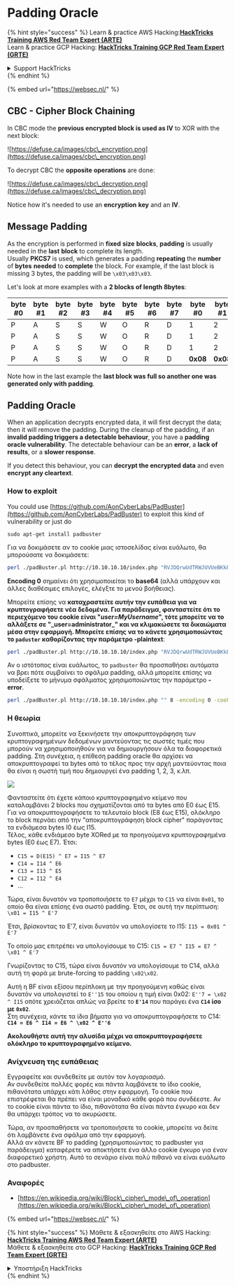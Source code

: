 # Padding Oracle

{% hint style="success" %}
Learn & practice AWS Hacking:<img src="../.gitbook/assets/arte.png" alt="" data-size="line">[**HackTricks Training AWS Red Team Expert (ARTE)**](https://training.hacktricks.xyz/courses/arte)<img src="../.gitbook/assets/arte.png" alt="" data-size="line">\
Learn & practice GCP Hacking: <img src="../.gitbook/assets/grte.png" alt="" data-size="line">[**HackTricks Training GCP Red Team Expert (GRTE)**<img src="../.gitbook/assets/grte.png" alt="" data-size="line">](https://training.hacktricks.xyz/courses/grte)

<details>

<summary>Support HackTricks</summary>

* Check the [**subscription plans**](https://github.com/sponsors/carlospolop)!
* **Join the** 💬 [**Discord group**](https://discord.gg/hRep4RUj7f) or the [**telegram group**](https://t.me/peass) or **follow** us on **Twitter** 🐦 [**@hacktricks\_live**](https://twitter.com/hacktricks\_live)**.**
* **Share hacking tricks by submitting PRs to the** [**HackTricks**](https://github.com/carlospolop/hacktricks) and [**HackTricks Cloud**](https://github.com/carlospolop/hacktricks-cloud) github repos.

</details>
{% endhint %}

{% embed url="https://websec.nl/" %}

## CBC - Cipher Block Chaining

In CBC mode the **previous encrypted block is used as IV** to XOR with the next block:

![https://defuse.ca/images/cbc\_encryption.png](https://defuse.ca/images/cbc\_encryption.png)

To decrypt CBC the **opposite** **operations** are done:

![https://defuse.ca/images/cbc\_decryption.png](https://defuse.ca/images/cbc\_decryption.png)

Notice how it's needed to use an **encryption** **key** and an **IV**.

## Message Padding

As the encryption is performed in **fixed** **size** **blocks**, **padding** is usually needed in the **last** **block** to complete its length.\
Usually **PKCS7** is used, which generates a padding **repeating** the **number** of **bytes** **needed** to **complete** the block. For example, if the last block is missing 3 bytes, the padding will be `\x03\x03\x03`.

Let's look at more examples with a **2 blocks of length 8bytes**:

| byte #0 | byte #1 | byte #2 | byte #3 | byte #4 | byte #5 | byte #6 | byte #7 | byte #0  | byte #1  | byte #2  | byte #3  | byte #4  | byte #5  | byte #6  | byte #7  |
| ------- | ------- | ------- | ------- | ------- | ------- | ------- | ------- | -------- | -------- | -------- | -------- | -------- | -------- | -------- | -------- |
| P       | A       | S       | S       | W       | O       | R       | D       | 1        | 2        | 3        | 4        | 5        | 6        | **0x02** | **0x02** |
| P       | A       | S       | S       | W       | O       | R       | D       | 1        | 2        | 3        | 4        | 5        | **0x03** | **0x03** | **0x03** |
| P       | A       | S       | S       | W       | O       | R       | D       | 1        | 2        | 3        | **0x05** | **0x05** | **0x05** | **0x05** | **0x05** |
| P       | A       | S       | S       | W       | O       | R       | D       | **0x08** | **0x08** | **0x08** | **0x08** | **0x08** | **0x08** | **0x08** | **0x08** |

Note how in the last example the **last block was full so another one was generated only with padding**.

## Padding Oracle

When an application decrypts encrypted data, it will first decrypt the data; then it will remove the padding. During the cleanup of the padding, if an **invalid padding triggers a detectable behaviour**, you have a **padding oracle vulnerability**. The detectable behaviour can be an **error**, a **lack of results**, or a **slower response**.

If you detect this behaviour, you can **decrypt the encrypted data** and even **encrypt any cleartext**.

### How to exploit

You could use [https://github.com/AonCyberLabs/PadBuster](https://github.com/AonCyberLabs/PadBuster) to exploit this kind of vulnerability or just do
```
sudo apt-get install padbuster
```
Για να δοκιμάσετε αν το cookie μιας ιστοσελίδας είναι ευάλωτο, θα μπορούσατε να δοκιμάσετε:
```bash
perl ./padBuster.pl http://10.10.10.10/index.php "RVJDQrwUdTRWJUVUeBKkEA==" 8 -encoding 0 -cookies "login=RVJDQrwUdTRWJUVUeBKkEA=="
```
**Encoding 0** σημαίνει ότι χρησιμοποιείται το **base64** (αλλά υπάρχουν και άλλες διαθέσιμες επιλογές, ελέγξτε το μενού βοήθειας).

Μπορείτε επίσης να **καταχραστείτε αυτήν την ευπάθεια για να κρυπτογραφήσετε νέα δεδομένα. Για παράδειγμα, φανταστείτε ότι το περιεχόμενο του cookie είναι "**_**user=MyUsername**_**", τότε μπορείτε να το αλλάξετε σε "\_user=administrator\_" και να κλιμακώσετε τα δικαιώματα μέσα στην εφαρμογή. Μπορείτε επίσης να το κάνετε χρησιμοποιώντας το `paduster` καθορίζοντας την παράμετρο -plaintext**:
```bash
perl ./padBuster.pl http://10.10.10.10/index.php "RVJDQrwUdTRWJUVUeBKkEA==" 8 -encoding 0 -cookies "login=RVJDQrwUdTRWJUVUeBKkEA==" -plaintext "user=administrator"
```
Αν ο ιστότοπος είναι ευάλωτος, το `padbuster` θα προσπαθήσει αυτόματα να βρει πότε συμβαίνει το σφάλμα padding, αλλά μπορείτε επίσης να υποδείξετε το μήνυμα σφάλματος χρησιμοποιώντας την παράμετρο **-error**.
```bash
perl ./padBuster.pl http://10.10.10.10/index.php "" 8 -encoding 0 -cookies "hcon=RVJDQrwUdTRWJUVUeBKkEA==" -error "Invalid padding"
```
### Η θεωρία

Συνοπτικά, μπορείτε να ξεκινήσετε την αποκρυπτογράφηση των κρυπτογραφημένων δεδομένων μαντεύοντας τις σωστές τιμές που μπορούν να χρησιμοποιηθούν για να δημιουργήσουν όλα τα διαφορετικά padding. Στη συνέχεια, η επίθεση padding oracle θα αρχίσει να αποκρυπτογραφεί τα bytes από το τέλος προς την αρχή μαντεύοντας ποια θα είναι η σωστή τιμή που δημιουργεί ένα padding 1, 2, 3, κ.λπ.

![](<../.gitbook/assets/image (561).png>)

Φανταστείτε ότι έχετε κάποιο κρυπτογραφημένο κείμενο που καταλαμβάνει 2 blocks που σχηματίζονται από τα bytes από E0 έως E15.\
Για να αποκρυπτογραφήσετε το τελευταίο block (E8 έως E15), ολόκληρο το block περνάει από την "αποκρυπτογράφηση block cipher" παράγοντας τα ενδιάμεσα bytes I0 έως I15.\
Τέλος, κάθε ενδιάμεσο byte XORed με τα προηγούμενα κρυπτογραφημένα bytes (E0 έως E7). Έτσι:

* `C15 = D(E15) ^ E7 = I15 ^ E7`
* `C14 = I14 ^ E6`
* `C13 = I13 ^ E5`
* `C12 = I12 ^ E4`
* ...

Τώρα, είναι δυνατόν να τροποποιήσετε το `E7` μέχρι το `C15` να είναι `0x01`, το οποίο θα είναι επίσης ένα σωστό padding. Έτσι, σε αυτή την περίπτωση: `\x01 = I15 ^ E'7`

Έτσι, βρίσκοντας το E'7, είναι δυνατόν να υπολογίσετε το I15: `I15 = 0x01 ^ E'7`

Το οποίο μας επιτρέπει να υπολογίσουμε το C15: `C15 = E7 ^ I15 = E7 ^ \x01 ^ E'7`

Γνωρίζοντας το C15, τώρα είναι δυνατόν να υπολογίσουμε το C14, αλλά αυτή τη φορά με brute-forcing το padding `\x02\x02`.

Αυτή η BF είναι εξίσου περίπλοκη με την προηγούμενη καθώς είναι δυνατόν να υπολογιστεί το `E''15` του οποίου η τιμή είναι 0x02: `E''7 = \x02 ^ I15` οπότε χρειάζεται απλώς να βρείτε το **`E'14`** που παράγει ένα **`C14` ίσο με `0x02`**.\
Στη συνέχεια, κάντε τα ίδια βήματα για να αποκρυπτογραφήσετε το C14: **`C14 = E6 ^ I14 = E6 ^ \x02 ^ E''6`**

**Ακολουθήστε αυτή την αλυσίδα μέχρι να αποκρυπτογραφήσετε ολόκληρο το κρυπτογραφημένο κείμενο.**

### Ανίχνευση της ευπάθειας

Εγγραφείτε και συνδεθείτε με αυτόν τον λογαριασμό.\
Αν συνδεθείτε πολλές φορές και πάντα λαμβάνετε το ίδιο cookie, πιθανότατα υπάρχει κάτι λάθος στην εφαρμογή. Το cookie που επιστρέφεται θα πρέπει να είναι μοναδικό κάθε φορά που συνδέεστε. Αν το cookie είναι πάντα το ίδιο, πιθανότατα θα είναι πάντα έγκυρο και δεν θα υπάρχει τρόπος να το ακυρώσετε.

Τώρα, αν προσπαθήσετε να τροποποιήσετε το cookie, μπορείτε να δείτε ότι λαμβάνετε ένα σφάλμα από την εφαρμογή.\
Αλλά αν κάνετε BF το padding (χρησιμοποιώντας το padbuster για παράδειγμα) καταφέρετε να αποκτήσετε ένα άλλο cookie έγκυρο για έναν διαφορετικό χρήστη. Αυτό το σενάριο είναι πολύ πιθανό να είναι ευάλωτο στο padbuster.

### Αναφορές

* [https://en.wikipedia.org/wiki/Block\_cipher\_mode\_of\_operation](https://en.wikipedia.org/wiki/Block\_cipher\_mode\_of\_operation)

{% embed url="https://websec.nl/" %}

{% hint style="success" %}
Μάθετε & εξασκηθείτε στο AWS Hacking:<img src="../.gitbook/assets/arte.png" alt="" data-size="line">[**HackTricks Training AWS Red Team Expert (ARTE)**](https://training.hacktricks.xyz/courses/arte)<img src="../.gitbook/assets/arte.png" alt="" data-size="line">\
Μάθετε & εξασκηθείτε στο GCP Hacking: <img src="../.gitbook/assets/grte.png" alt="" data-size="line">[**HackTricks Training GCP Red Team Expert (GRTE)**<img src="../.gitbook/assets/grte.png" alt="" data-size="line">](https://training.hacktricks.xyz/courses/grte)

<details>

<summary>Υποστήριξη HackTricks</summary>

* Ελέγξτε τα [**σχέδια συνδρομής**](https://github.com/sponsors/carlospolop)!
* **Εγγραφείτε στην** 💬 [**ομάδα Discord**](https://discord.gg/hRep4RUj7f) ή στην [**ομάδα telegram**](https://t.me/peass) ή **ακολουθήστε** μας στο **Twitter** 🐦 [**@hacktricks\_live**](https://twitter.com/hacktricks\_live)**.**
* **Μοιραστείτε κόλπα hacking υποβάλλοντας PRs στα** [**HackTricks**](https://github.com/carlospolop/hacktricks) και [**HackTricks Cloud**](https://github.com/carlospolop/hacktricks-cloud) github repos.

</details>
{% endhint %}
